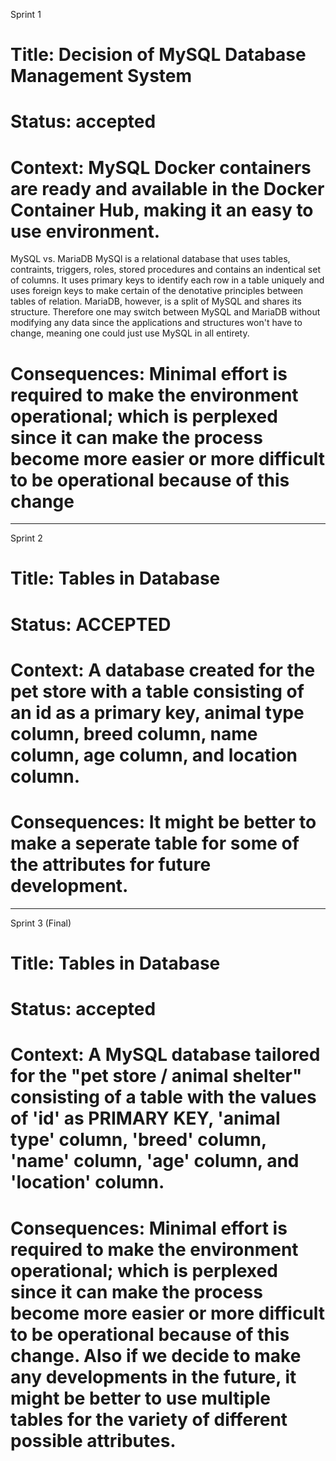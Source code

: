 Sprint 1

# Title: Decision of MySQL Database Management System

# Status: accepted

# Context: MySQL Docker containers are ready and available in the Docker Container Hub, making it an easy to use environment.

MySQL vs. MariaDB
    MySQl is a relational database that uses tables, contraints, triggers, roles, stored procedures and contains an indentical set of columns. It uses primary keys to identify each row in a table uniquely and uses foreign keys to make certain of the denotative principles between tables of relation.	MariaDB, however, is a split of MySQL and shares its structure. Therefore one may switch between MySQL and MariaDB without modifying any data since the applications and structures won't have to change, meaning one could just use MySQL in all entirety.

# Consequences: Minimal effort is required to make the environment operational; which is perplexed since it can make the process become more easier or more difficult to be operational because of this change

_________________________________________________________________________________________________________________________
Sprint 2

# Title: Tables in Database

# Status: ACCEPTED 

# Context: A database created for the pet store with a table consisting of an id as a primary key, animal type column, breed column, name column, age column, and location column. 

# Consequences: It might be better to make a seperate table for some of the attributes for future development. 

_________________________________________________________________________________________________________________________
Sprint 3 (Final)

# Title: Tables in Database

# Status: accepted

# Context: A MySQL database tailored for the "pet store / animal shelter" consisting of a table with the values of 'id' as PRIMARY KEY, 'animal type' column, 'breed' column, 'name' column, 'age' column, and 'location' column.

# Consequences: Minimal effort is required to make the environment operational; which is perplexed since it can make the process become more easier or more difficult to be operational because of this change. Also if we decide to make any developments in the future, it might be better to use multiple tables for the variety of different possible attributes.